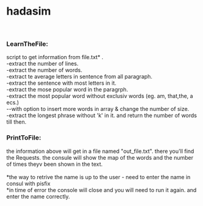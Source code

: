 # hadasim 

<br>
<h3>LearnTheFile: </h3>

script to get information from file.txt* .
<br>
-extract the number of lines.
<br>
-extract the number of words.
<br>
-extract te average letters in sentence from all paragraph.
<br>
-extract the sentence with most letters in it.
<br>
-extract the mose popular word in the paragrph.
<br>
-extract the most popular word without exclusiv words (eg.  am, that,the, a ecs.)
<br>
--with option to insert more words in array & change the number of size.
<br>
-extract the longest phrase without 'k' in it. and return the number of words till then.

<h3>PrintToFile: </h3>
the information above will get in a file named "out_file.txt".
there you'll find the Requests.
the consule will show the map of the words and the number of times theyv been shown in the text.
<br>
<br>
*the way to retrive the name is up to the user  -  need to enter the name in consul with pisfix
<br>
*in time of error the console will close and you will need to run it again. and enter the name correctly.

